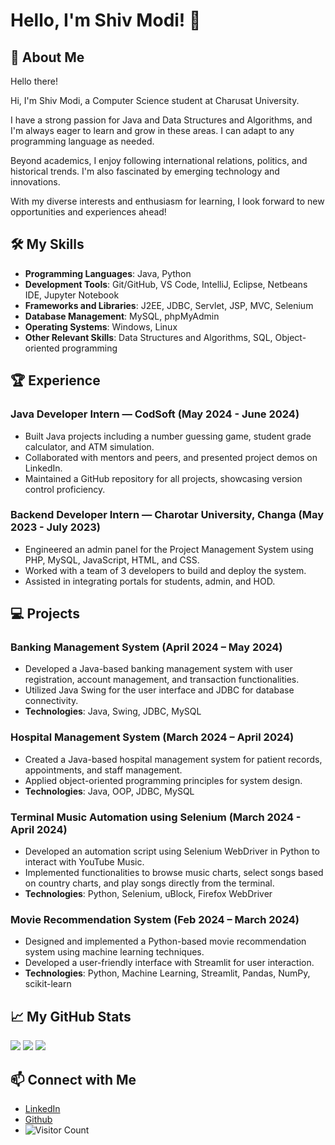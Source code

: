 # Hello, I'm Shiv Modi! 👋

## 🚀 About Me
Hello there!

Hi, I'm Shiv Modi, a Computer Science student at Charusat University. 

I have a strong passion for Java and Data Structures and Algorithms, and I'm always eager to learn and grow in these areas. I can adapt to any programming language as needed.

Beyond academics, I enjoy following international relations, politics, and historical trends. I'm also fascinated by emerging technology and innovations.

With my diverse interests and enthusiasm for learning, I look forward to new opportunities and experiences ahead!

## 🛠️ My Skills
- **Programming Languages**: Java, Python
- **Development Tools**: Git/GitHub, VS Code, IntelliJ, Eclipse, Netbeans IDE, Jupyter Notebook
- **Frameworks and Libraries**: J2EE, JDBC, Servlet, JSP, MVC, Selenium
- **Database Management**: MySQL, phpMyAdmin
- **Operating Systems**: Windows, Linux
- **Other Relevant Skills**: Data Structures and Algorithms, SQL, Object-oriented programming

## 🏆 Experience
### Java Developer Intern — CodSoft (May 2024 - June 2024)
- Built Java projects including a number guessing game, student grade calculator, and ATM simulation.
- Collaborated with mentors and peers, and presented project demos on LinkedIn.
- Maintained a GitHub repository for all projects, showcasing version control proficiency.

### Backend Developer Intern — Charotar University, Changa (May 2023 - July 2023)
- Engineered an admin panel for the Project Management System using PHP, MySQL, JavaScript, HTML, and CSS.
- Worked with a team of 3 developers to build and deploy the system.
- Assisted in integrating portals for students, admin, and HOD.

## 💻 Projects
### Banking Management System (April 2024 – May 2024)
- Developed a Java-based banking management system with user registration, account management, and transaction functionalities.
- Utilized Java Swing for the user interface and JDBC for database connectivity.
- **Technologies**: Java, Swing, JDBC, MySQL

### Hospital Management System (March 2024 – April 2024)
- Created a Java-based hospital management system for patient records, appointments, and staff management.
- Applied object-oriented programming principles for system design.
- **Technologies**: Java, OOP, JDBC, MySQL

### Terminal Music Automation using Selenium (March 2024 - April 2024)
- Developed an automation script using Selenium WebDriver in Python to interact with YouTube Music.
- Implemented functionalities to browse music charts, select songs based on country charts, and play songs directly from the terminal.
- **Technologies**: Python, Selenium, uBlock, Firefox WebDriver

### Movie Recommendation System (Feb 2024 – March 2024)
- Designed and implemented a Python-based movie recommendation system using machine learning techniques.
- Developed a user-friendly interface with Streamlit for user interaction.
- **Technologies**: Python, Machine Learning, Streamlit, Pandas, NumPy, scikit-learn

## 📈 My GitHub Stats
![](http://github-profile-summary-cards.vercel.app/api/cards/profile-details?username=shiv-modi&theme=2077) 
![](http://github-profile-summary-cards.vercel.app/api/cards/repos-per-language?username=shiv-modi&theme=2077)
![](http://github-profile-summary-cards.vercel.app/api/cards/stats?username=shiv-modi&theme=2077) 


## 📫 Connect with Me
- [LinkedIn](https://www.linkedin.com/in/shivmodi)
- [Github](https://github.com/shiv-modi)
- ![Visitor Count](https://komarev.com/ghpvc/?username=shiv-modi&style=flat-square)
